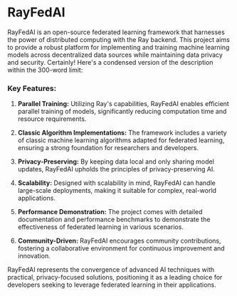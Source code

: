 # RayFedAI
RayFedAI is an open-source federated learning framework that harnesses the power of distributed computing with the Ray backend. This project aims to provide a robust platform for implementing and training machine learning models across decentralized data sources while maintaining data privacy and security.
Certainly! Here's a condensed version of the description within the 300-word limit:

### Key Features:

1. **Parallel Training:** Utilizing Ray's capabilities, RayFedAI enables efficient parallel training of models, significantly reducing computation time and resource requirements.

2. **Classic Algorithm Implementations:** The framework includes a variety of classic machine learning algorithms adapted for federated learning, ensuring a strong foundation for researchers and developers.

3. **Privacy-Preserving:** By keeping data local and only sharing model updates, RayFedAI upholds the principles of privacy-preserving AI.

4. **Scalability:** Designed with scalability in mind, RayFedAI can handle large-scale deployments, making it suitable for complex, real-world applications.

5. **Performance Demonstration:** The project comes with detailed documentation and performance benchmarks to demonstrate the effectiveness of federated learning in various scenarios.

6. **Community-Driven:** RayFedAI encourages community contributions, fostering a collaborative environment for continuous improvement and innovation.

RayFedAI represents the convergence of advanced AI techniques with practical, privacy-focused solutions, positioning it as a leading choice for developers seeking to leverage federated learning in their applications.

